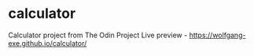 # calculator

Calculator project from The Odin Project
Live preview - https://wolfgang-exe.github.io/calculator/